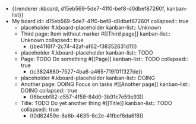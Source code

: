 - {{renderer :kboard, d15eb569-5de7-41f0-bef8-d0dbef87260f, kanban-list}}
- My board
  id:: d15eb569-5de7-41f0-bef8-d0dbef87260f
  collapsed:: true
  - placeholder #.kboard-placeholder
    kanban-list:: Unknown
  - Third page: Item without marker #[[Third page]]
    kanban-list:: Unknown
    collapsed:: true
    - ((be4116f7-2c74-42af-af62-f38352631d11))
  - placeholder #.kboard-placeholder
    kanban-list:: TODO
  - Page: TODO Do something #[[Page]]
    kanban-list:: TODO
    collapsed:: true
    - ((c3824880-7527-4ba6-a465-719f01f327de))
  - placeholder #.kboard-placeholder
    kanban-list:: DOING
  - Another page: DOING Focus on tasks #[[Another page]]
    kanban-list:: DOING
    collapsed:: true
    - ((6bcebf82-c557-4f58-84d0-3b91c7e59e93))
  - Title: TODO Do yet another thing #[[Title]]
    kanban-list:: TODO
    collapsed:: true
    - ((0d62459e-8a6b-4635-8c2e-41fbef6da6f8))
